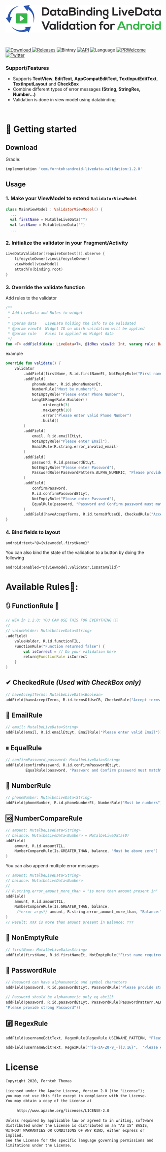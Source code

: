 ![Title](https://github.com/forntoh/android-livedata-validation/blob/master/img/title.png?raw=true)

<br>

[![Download](https://img.shields.io/bintray/v/forntoh/maven/android-livedata-validation?label=Download) ](https://bintray.com/forntoh/maven/android-livedata-validation/_latestVersion)
[![Releases](https://img.shields.io/github/release/forntoh/android-livedata-validation/all.svg)](https://github.com/forntoh/android-livedata-validation/releases)
![Bintray](https://img.shields.io/bintray/dt/forntoh/maven/android-livedata-validation?label=Downloads)
[![API](https://img.shields.io/badge/API-19%2B-brightgreen.svg?style=flat)](https://android-arsenal.com/api?level=19)
![Language](https://img.shields.io/badge/language-Kotlin-orange.svg)
[![PRWelcome](https://img.shields.io/badge/PRs-welcome-brightgreen.svg)](https://github.com/forntoh/android-livedata-validation)
[![Twitter](https://img.shields.io/twitter/url/https/github.com/forntoh/android-livedata-validation.svg?style=social)](https://twitter.com/intent/tweet?text=Checkout%20the%20%20Livedata%20validation%20library%20for%20Android.%20https%3A%2F%2Fgithub.com%2Fforntoh%2Fandroid-livedata-validation)

### **Support/Features**

- Supports **TextView**, **EditText**, **AppCompatEditText**, **TextInputEditText**, **TextInputLayout** and **CheckBox**
- Combine different types of error messages **(String, StringRes, Number...)**
- Validation is done in view model using databinding

<br>

# 🔽 Getting started

## Download

Gradle:

```gradle
implementation 'com.forntoh:android-livedata-validation:1.2.0'
```

## Usage

### **1. Make your ViewModel to extend `ValidatorViewModel`**

```kotlin
class MainViewModel : ValidatorViewModel() {
  ...
  val firstName = MutableLiveData("")
  val lastName = MutableLiveData("")
  ...
```

### **2. Initialize the validator in your Fragment/Activity**

```kotlin
LiveDataValidator(requireContext()).observe {
    lifecycleOwner(viewLifecycleOwner)
    viewModel(viewModel)
    attachTo(binding.root)
}
```

### **3. Override the validate function**

Add rules to the validator

```kotlin
/**
 * Add LiveData and Rules to widget
 *
 * @param data    LiveData holding the info to be validated
 * @param viewId  Widget ID on which validation will be applied
 * @param rule    Rules to applied on Widget data
 */
fun <T> addField(data: LiveData<T>, @IdRes viewId: Int, vararg rule: BaseRule)
```

example

```kotlin
override fun validate() {
    validator
        .addField(firstName, R.id.firstNameEt, NotEmptyRule("First name required"))
        .addField(
            phoneNumber, R.id.phoneNumberEt,
            NumberRule("Must be numbers"),
            NotEmptyRule("Please enter Phone Number"),
            LengthRangeRule.Builder()
                .minLength(3)
                .maxLength(10)
                .error("Please enter valid Phone Number")
                .build()
        )
        .addField(
            email, R.id.emailEtLyt,
            NotEmptyRule("Please enter Email"),
            EmailRule(R.string.error_invalid_email)
        )
        .addField(
            password, R.id.passwordEtLyt,
            NotEmptyRule("Please enter Password"),
            PasswordRule(PasswordPattern.ALPHA_NUMERIC, "Please provide strong Password")
        )
        .addField(
            confirmPassword,
            R.id.confirmPasswordEtLyt,
            NotEmptyRule("Please enter Password"),
            EqualRule(password, "Password and Confirm password must match")
        )
        .addField(haveAcceptTerms, R.id.termsOfUseCB, CheckedRule("Accept terms of use"))
}
```

### **4. Bind fields to layout**

```xml
android:text="@={viewmodel.firstName}"
```

You can also bind the state of the validation to a button by doing the following

```
android:enabled="@{viewmodel.validator.isDataValid}"
```

# Available Rules📏:

## 🔃 FunctionRule 🌟

```kotlin
// NEW in 1.2.0: YOU CAN USE THIS FOR EVERYTHING 🤩🤩
// 
// valueHolder: MutalbeLiveData<String>
.addField(
    valueHolder, R.id.functionTIL,
    FunctionRule("Function returned false") {
        val isCorrect = // Do your validation here
        return@FunctionRule isCorrect
    }
)
```

## ✔ CheckedRule _(Used with CheckBox only)_

```kotlin
// haveAcceptTerms: MutalbeLiveData<Boolean>
addField(haveAcceptTerms, R.id.termsOfUseCB, CheckedRule("Accept terms of use"))
```

## 📧 EmailRule

```kotlin
// email: MutalbeLiveData<String>
addField(email, R.id.emailEtLyt, EmailRule("Please enter valid Email"))
```

## ⏸ EqualRule

```kotlin
// confirmPassword,password: MutalbeLiveData<String>
addField(confirmPassword, R.id.confirmPasswordEtLyt,
         EqualRule(password, "Password and Confirm password must match"))
```

## 🔢 NumberRule

```kotlin
// phoneNumber: MutalbeLiveData<String>
addField(phoneNumber, R.id.phoneNumberEt, NumberRule("Must be numbers"))
```

## 🆚 NumberCompareRule

```kotlin
// amount: MutalbeLiveData<String>
// balance: MutalbeLiveData<Number> = MutalbeLiveData(0)
addField(
    amount, R.id.amountTIL,
    NumberCompareRule(Is.GREATER_THAN, balance, "Must be above zero")
)
```

You can also append multiple error messages

```kotlin
// amount: MutalbeLiveData<String>
// balance: MutalbeLiveData<Number>
//
// R.string.error_amount_more_than = "is more than amount present in"
addField(
    amount, R.id.amountTIL,
    NumberCompareRule(Is.GREATER_THAN, balance,
     /*error args*/ amount, R.string.error_amount_more_than, "Balance:", balance)
)
// Result: XXX is more than amount present in Balance: YYY
```

## 🚮 NonEmptyRule

```kotlin
// firstName: MutalbeLiveData<String>
addField(firstName, R.id.firstNameEt, NotEmptyRule("First name required"))
```

## 🔑 PasswordRule

```kotlin
// Password can have alphanumeric and symbol characters
addField(password, R.id.passwordEtLyt, PasswordRule("Please provide strong Password"))
```

```kotlin
// Password should be alphanumeric only eg abc123
addField(password, R.id.passwordEtLyt, PasswordRule(PasswordPattern.ALPHA_NUMERIC,
"Please provide strong Password"))
```

## #️⃣ RegexRule

```kotlin
addField(usernameEditText, RegexRule(RegexRule.USERNAME_PATTERN, "Please enter valid Username"))
```

```kotlin
addField(usernameEditText, RegexRule("^[a-zA-Z0-9_-]{3,16}",  "Please enter valid Username"))
```

# License

    Copyright 2020, Forntoh Thomas

    Licensed under the Apache License, Version 2.0 (the "License");
    you may not use this file except in compliance with the License.
    You may obtain a copy of the License at

         http://www.apache.org/licenses/LICENSE-2.0

    Unless required by applicable law or agreed to in writing, software
    distributed under the License is distributed on an "AS IS" BASIS,
    WITHOUT WARRANTIES OR CONDITIONS OF ANY KIND, either express or implied.
    See the License for the specific language governing permissions and
    limitations under the License.
